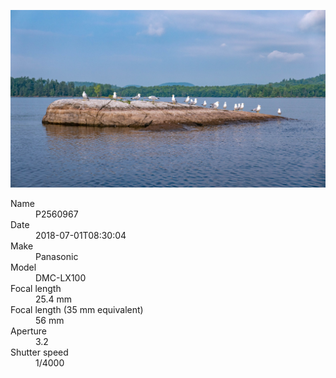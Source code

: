 [![P2560967](/photos/hd/P2560967.jpg)](/photos/full/P2560967.jpg?raw=true)

<dl>
  <dt>Name</dt>
  <dd>P2560967</dd>
  <dt>Date</dt>
  <dd>2018-07-01T08:30:04</dd>
  <dt>Make</dt>
  <dd>Panasonic</dd>
  <dt>Model</dt>
  <dd>DMC-LX100</dd>
  <dt>Focal length</dt>
  <dd>25.4 mm</dd>
  <dt>Focal length (35 mm equivalent)</dt>
  <dd>56 mm</dd>
  <dt>Aperture</dt>
  <dd>3.2</dd>
  <dt>Shutter speed</dt>
  <dd>1/4000</dd>
</dl>
